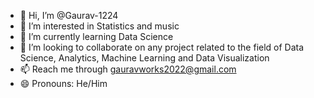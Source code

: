 - 👋 Hi, I’m @Gaurav-1224
- 👀 I’m interested in Statistics and music
- 🌱 I’m currently learning Data Science
- 💞️ I’m looking to collaborate on any project related to the field of Data Science, Analytics, Machine Learning and Data Visualization
- 📫 Reach me through gauravworks2022@gmail.com
- 😄 Pronouns: He/Him

<!---
Gaurav-1224/Gaurav-1224 is a ✨ special ✨ repository because its `README.md` (this file) appears on your GitHub profile.
You can click the Preview link to take a look at your changes.
--->
